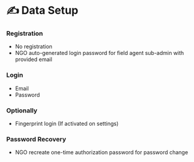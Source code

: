 # ✍ Data Setup

### Registration

* No registration
* NGO auto-generated login password for field agent sub-admin with provided email

### Login

* Email
* Password

### Optionally

* Fingerprint login (If activated on settings)

### Password Recovery

* NGO recreate one-time authorization password for password change
